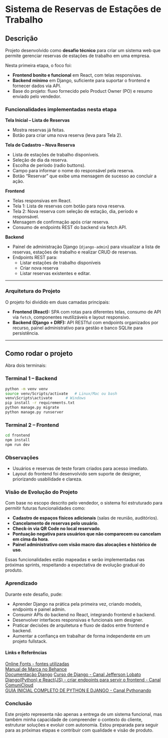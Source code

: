 # Sistema de Reservas de Estações de Trabalho

## Descrição

Projeto desenvolvido como **desafio técnico** para criar um sistema web que permite gerenciar reservas de estações de trabalho em uma empresa.

Nesta primeira etapa, o foco foi:

- **Frontend bonito e funcional** em React, com telas responsivas.
- **Backend mínimo** em Django, suficiente para suportar o frontend e fornecer dados via API.
- Base do projeto: fluxo fornecido pelo Product Owner (PO) e resumo enviado pelo vendedor.

### Funcionalidades implementadas nesta etapa

**Tela Inicial – Lista de Reservas**

- Mostra reservas já feitas.
- Botão para criar uma nova reserva (leva para Tela 2).

**Tela de Cadastro – Nova Reserva**

- Lista de estações de trabalho disponíveis.
- Seleção de dia da reserva.
- Escolha de período (radio buttons).
- Campo para informar o nome do responsável pela reserva.
- Botão “Reservar” que exibe uma mensagem de sucesso ao concluir a ação.

**Frontend**

- Telas responsivas em React.
- Tela 1: Lista de reservas com botão para nova reserva.
- Tela 2: Nova reserva com seleção de estação, dia, período e responsável.
- Mensagem de confirmação após criar reserva.
- Consumo de endpoints REST do backend via fetch API.

**Backend**

- Painel de administração Django (`django-admin`) para visualizar a lista de reservas, estações de trabalho e realizar CRUD de reservas.
- Endpoints REST para:
  - Listar estações de trabalho disponíveis
  - Criar nova reserva
  - Listar reservas existentes e editar.

---

### Arquitetura do Projeto

O projeto foi dividido em duas camadas principais:

- **Frontend (React):** SPA com rotas para diferentes telas, consumo de API via `fetch`, componentes reutilizáveis e layout responsivo.
- **Backend (Django + DRF):** API RESTful com endpoints organizados por recurso, painel administrativo para gestão e banco SQLite para persistência.

---

## Como rodar o projeto

Abra dois terminais:

### Terminal 1 – Backend

```bash
python -m venv venv
source venv/Scripts/activate   # Linux/Mac ou bash
venv\Scripts\activate      # Windows
pip install -r requirements.txt
python manage.py migrate
python manage.py runserver
```

### Terminal 2 – Frontend

```bash
cd frontend
npm install
npm run dev
```

### Observações

- Usuários e reservas de teste foram criados para acesso imediato.
- Layout do frontend foi desenvolvido sem suporte de designer, priorizando usabilidade e clareza.

### Visão de Evolução do Projeto

Com base no escopo descrito pelo vendedor, o sistema foi estruturado para permitir futuras funcionalidades como:

- **Cadastro de espaços físicos adicionais** (salas de reunião, auditórios).
- **Cancelamento de reservas pelo usuário**.
- **Check-in via QR Code no local reservado**.
- **Pontuação negativa para usuários que não comparecem ou cancelam em cima da hora**.
- **Painel administrativo com visão macro das alocações e histórico de uso**.

Essas funcionalidades estão mapeadas e serão implementadas nas próximas sprints, respeitando a expectativa de evolução gradual do produto.

### Aprendizado

Durante este desafio, pude:

- Aprender Django na prática pela primeira vez, criando models, endpoints e painel admin.
- Consumir APIs do backend no React, integrando frontend e backend.
- Desenvolver interfaces responsivas e funcionais sem designer.
- Praticar decisões de arquitetura e fluxo de dados entre frontend e backend.
- Aumentar a confiança em trabalhar de forma independente em um projeto fullstack.

#### Links e Referências

<a href="https://online-fonts.com/" target="_blank">Online Fonts - fontes utilizadas</a><br>
<a href="https://www.behance.net/gallery/116142669/Guille-Manual-de-marca" target="_blank">Manual de Marca no Behance</a><br>
<a href="https://docs.djangoproject.com/en/5.2/topics/migrations/" target="_blank">Documentação Django</a>
<a href="https://www.youtube.com/watch?v=p5MCJLIn_is&list=PLLVddSbilcumgeyk0z6ko5U_FYPfbRO2C&index=2" target="_blank">Curso de Django - Canal Jefferson Lobato</a><br>
<a href="https://www.youtube.com/watch?v=LY_-FXNVidE" target="_blank">Django(Python) e React(JS) - criar endpoints para servir o frontend - Canal ComuniCloud</a><br>
<a href="https://www.youtube.com/watch?v=YW113aC8TII" target="_blank">GUIA INICIAL COMPLETO DE PYTHON E DJANGO - Canal Pythonando</a>

### Conclusão

Este projeto representa não apenas a entrega de um sistema funcional, mas também minha capacidade de compreender o contexto do cliente, estruturar soluções e evoluir com autonomia. Estou preparada para seguir para as próximas etapas e contribuir com qualidade e visão de produto.
